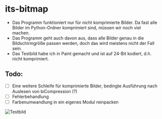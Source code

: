 # its-bitmap

- Das Programm funktioniert nur für nicht komprimierte Bilder. Da fast alle Bilder im Python-Ordner komprimiert sind, müssen wir noch viel machen.
- Das Programm geht auch davon aus, dass alle Bilder genau in die Bildschirmgröße passen werden, doch das wird meistens nicht der Fall sein.
- Das Testbild habe ich in Paint gemacht und ist auf 24-Bit kodiert, d.h. nicht komprimiert.

## Todo:
- [ ] Eine weitere Schleife für komprimierte Bilder, bedingte Ausführung nach Auslesen von biCompression (?)
- [ ] Fehlerbehandlung
- [ ] Farbenumwandlung in ein eigenes Modul reinpacken

![Testbild](https://github.com/user-attachments/assets/c31a3aad-212c-4871-a6dc-a9545251d47c)
